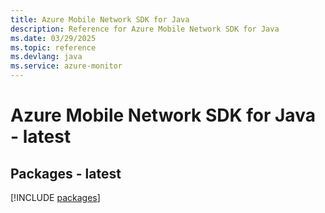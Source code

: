 ```yaml
---
title: Azure Mobile Network SDK for Java
description: Reference for Azure Mobile Network SDK for Java
ms.date: 03/29/2025
ms.topic: reference
ms.devlang: java
ms.service: azure-monitor
---
```

# Azure Mobile Network SDK for Java - latest
## Packages - latest
[!INCLUDE [packages](mobile-network-index.md)]